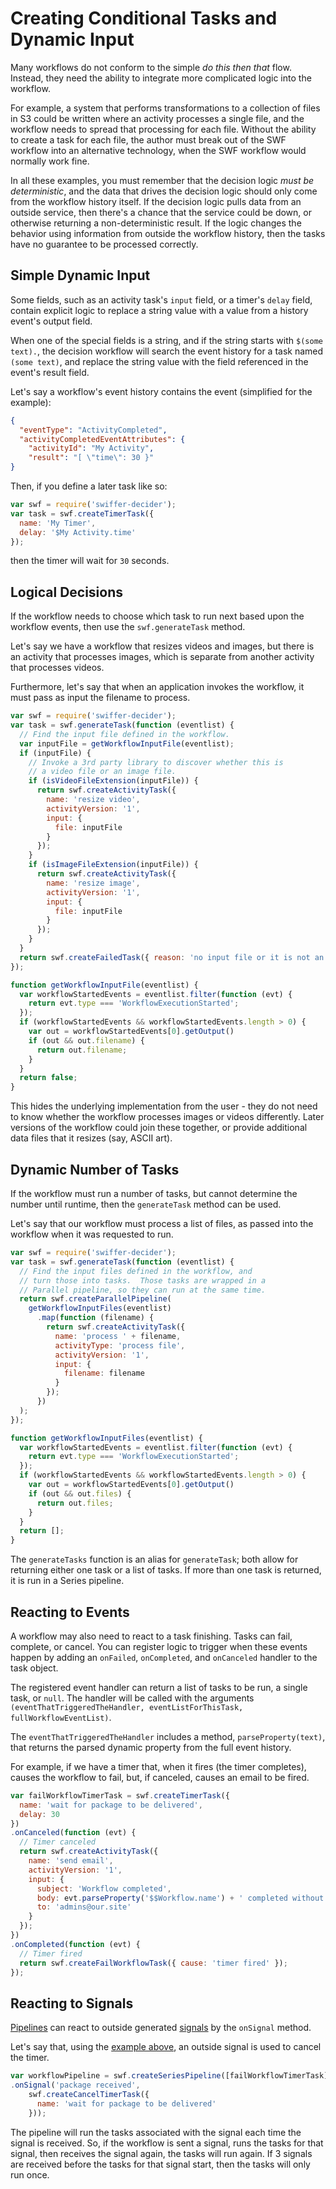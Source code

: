 # Creating Conditional Tasks and Dynamic Input

Many workflows do not conform to the simple _do this then that_ flow.  Instead,
they need the ability to integrate more complicated logic into the workflow.

For example, a system that performs transformations to a collection of files in
S3 could be written where an activity processes a single file, and the workflow
needs to spread that processing for each file.  Without the ability to create
a task for each file, the author must break out of the SWF workflow into an
alternative technology, when the SWF workflow would normally work fine.

In all these examples, you must remember that the decision logic _must be
deterministic_, and the data that drives the decision logic should only
come from the workflow history itself.  If the decision logic pulls data from
an outside service, then there's a chance that the service could be down, or
otherwise returning a non-deterministic result.  If the logic changes the
behavior using information from outside the workflow history, then the
tasks have no guarantee to be processed correctly.

## Simple Dynamic Input

Some fields, such as an activity task's `input` field, or a timer's `delay`
field, contain explicit logic to replace a string value with a value from
a history event's output field.

When one of the special fields is a string, and if the string starts with
`$(some text).`, the decision workflow will search the event history for
a task named `(some text)`, and replace the string value with the field
referenced in the event's result field.

Let's say a workflow's event history contains the event (simplified for the
example):

```json
{
  "eventType": "ActivityCompleted",
  "activityCompletedEventAttributes": {
    "activityId": "My Activity",
    "result": "[ \"time\": 30 }"
}
```

Then, if you define a later task like so:

```javascript
var swf = require('swiffer-decider');
var task = swf.createTimerTask({
  name: 'My Timer',
  delay: '$My Activity.time'
});
```

then the timer will wait for `30` seconds.

## Logical Decisions

If the workflow needs to choose which task to run next based upon the
workflow events, then use the `swf.generateTask` method.

Let's say we have a workflow that resizes videos and images, but there is
an activity that processes images, which is separate from another activity
that processes videos.

Furthermore, let's say that when an application invokes the workflow, it must
pass as input the filename to process.

```javascript
var swf = require('swiffer-decider');
var task = swf.generateTask(function (eventlist) {
  // Find the input file defined in the workflow.
  var inputFile = getWorkflowInputFile(eventlist);
  if (inputFile) {
    // Invoke a 3rd party library to discover whether this is
    // a video file or an image file.
    if (isVideoFileExtension(inputFile)) {
      return swf.createActivityTask({
        name: 'resize video',
        activityVersion: '1',
        input: {
          file: inputFile
        }
      });
    }
    if (isImageFileExtension(inputFile)) {
      return swf.createActivityTask({
        name: 'resize image',
        activityVersion: '1',
        input: {
          file: inputFile
        }
      });
    }
  }
  return swf.createFailedTask({ reason: 'no input file or it is not an image or video' });
});

function getWorkflowInputFile(eventlist) {
  var workflowStartedEvents = eventlist.filter(function (evt) {
    return evt.type === 'WorkflowExecutionStarted';
  });
  if (workflowStartedEvents && workflowStartedEvents.length > 0) {
    var out = workflowStartedEvents[0].getOutput()
    if (out && out.filename) {
      return out.filename;
    }
  }
  return false;
}
```

This hides the underlying implementation from the user - they do not need
to know whether the workflow processes images or videos differently.  Later
versions of the workflow could join these together, or provide additional
data files that it resizes (say, ASCII art).

## Dynamic Number of Tasks

If the workflow must run a number of tasks, but cannot determine the number
until runtime, then the `generateTask` method can be used.

Let's say that our workflow must process a list of files, as passed into the
workflow when it was requested to run.

```javascript
var swf = require('swiffer-decider');
var task = swf.generateTask(function (eventlist) {
  // Find the input files defined in the workflow, and
  // turn those into tasks.  Those tasks are wrapped in a
  // Parallel pipeline, so they can run at the same time.
  return swf.createParallelPipeline(
    getWorkflowInputFiles(eventlist)
      .map(function (filename) {
        return swf.createActivityTask({
          name: 'process ' + filename,
          activityType: 'process file',
          activityVersion: '1',
          input: {
            filename: filename
          }
        });
      })
  );
});

function getWorkflowInputFiles(eventlist) {
  var workflowStartedEvents = eventlist.filter(function (evt) {
    return evt.type === 'WorkflowExecutionStarted';
  });
  if (workflowStartedEvents && workflowStartedEvents.length > 0) {
    var out = workflowStartedEvents[0].getOutput()
    if (out && out.files) {
      return out.files;
    }
  }
  return [];
}
```

The `generateTasks` function is an alias for `generateTask`; both allow for
returning either one task or a list of tasks.  If more than one task is
returned, it is run in a Series pipeline.


## Reacting to Events

A workflow may also need to react to a task finishing.  Tasks can fail,
complete, or cancel.  You can register logic to trigger when these events
happen by adding an `onFailed`, `onCompleted`, and `onCanceled` handler to
the task object.

The registered event handler can return a list of tasks to be run,
a single task, or `null`.  The handler will be called with the arguments
`(eventThatTriggeredTheHandler, eventListForThisTask, fullWorkflowEventList)`.

The `eventThatTriggeredTheHandler` includes a method, `parseProperty(text)`,
that returns the parsed dynamic property from the full event history.

For example, if we have a timer that, when it fires (the timer completes),
causes the workflow to fail, but, if canceled, causes an email to be fired.

```javascript
var failWorkflowTimerTask = swf.createTimerTask({
  name: 'wait for package to be delivered',
  delay: 30
})
.onCanceled(function (evt) {
  // Timer canceled
  return swf.createActivityTask({
    name: 'send email',
    activityVersion: '1',
    input: {
      subject: 'Workflow completed',
      body: evt.parseProperty('$$Workflow.name') + ' completed without problem.',
      to: 'admins@our.site'
    }
  });
})
.onCompleted(function (evt) {
  // Timer fired
  return swf.createFailWorkflowTask({ cause: 'timer fired' });
});
```

## Reacting to Signals

[Pipelines](pipeline.md#signalling-pipelines) can react to outside generated
[signals](http://docs.aws.amazon.com/amazonswf/latest/developerguide/swf-dg-adv.html#swf-dev-adv-signals)
by the `onSignal` method.

Let's say that, using the [example above](#reacting-to-events), an outside
signal is used to cancel the timer.

```javascript
var workflowPipeline = swf.createSeriesPipeline([failWorkflowTimerTask])
.onSignal('package received',
    swf.createCancelTimerTask({
      name: 'wait for package to be delivered'
    }));
```

The pipeline will run the tasks associated with the signal each time
the signal is received. So, if the workflow is sent a signal, runs the tasks
for that signal, then receives the signal again, the tasks will run again.
If 3 signals are received before the tasks for that signal start, then the
tasks will only run once.
